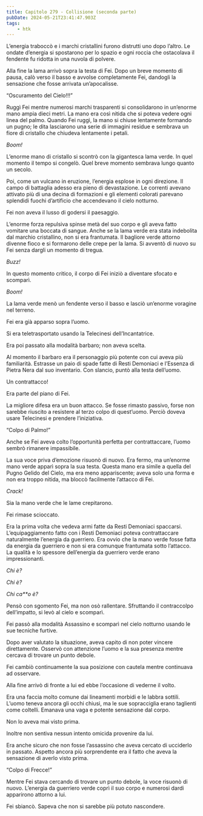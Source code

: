 ```yaml
---
title: Capitolo 279 - Collisione (seconda parte)
pubDate: 2024-05-21T23:41:47.903Z
tags:
    - htk
---
```


L’energia traboccò e i marchi cristallini furono distrutti uno dopo l’altro. Le ondate d’energia si spostarono per lo spazio e ogni roccia che ostacolava il fendente fu ridotta in una nuvola di polvere.

Alla fine la lama arrivò sopra la testa di Fei. Dopo un breve momento di pausa, calò verso il basso e avvolse completamente Fei, dandogli la sensazione che fosse arrivata un’apocalisse.

“Oscuramento del Cielo!!!”

Ruggì Fei mentre numerosi marchi trasparenti si consolidarono in un’enorme mano ampia dieci metri. La mano era così nitida che si poteva vedere ogni linea del palmo. Quando Fei ruggì, la mano si chiuse lentamente formando un pugno; le dita lasciarono una serie di immagini residue e sembrava un fiore di cristallo che chiudeva lentamente i petali.

<em>Boom!</em>

L’enorme mano di cristallo si scontrò con la gigantesca lama verde. In quel momento il tempo si congelò. Quel breve momento sembrava lungo quanto un secolo.

Poi, come un vulcano in eruzione, l’energia esplose in ogni direzione. Il campo di battaglia adesso era pieno di devastazione. Le correnti avevano attivato più di una decina di formazioni e gli elementi colorati parevano splendidi fuochi d’artificio che accendevano il cielo notturno.

Fei non aveva il lusso di godersi il paesaggio.

L’enorme forza repulsiva spinse metà del suo corpo e gli aveva fatto vomitare una boccata di sangue. Anche se la lama verde era stata indebolita dal marchio cristallino, non si era frantumata. Il bagliore verde attorno divenne fioco e si formarono delle crepe per la lama. Si avventò di nuovo su Fei senza dargli un momento di tregua.

<em>Buzz!</em>

In questo momento critico, il corpo di Fei iniziò a diventare sfocato e scomparì.

<em>Boom!</em>

La lama verde menò un fendente verso il basso e lasciò un’enorme voragine nel terreno.

Fei era già apparso sopra l’uomo.

Si era teletrasportato usando la Telecinesi dell’Incantatrice.

Era poi passato alla modalità barbaro; non aveva scelta.

Al momento il barbaro era il personaggio più potente con cui aveva più familiarità. Estrasse un paio di spade fatte di Resti Demoniaci e l’Essenza di Pietra Nera dal suo inventario. Con slancio, puntò alla testa dell’uomo.

Un contrattacco!

Era parte del piano di Fei.

La migliore difesa era un buon attacco. Se fosse rimasto passivo, forse non sarebbe riuscito a resistere al terzo colpo di quest’uomo. Perciò doveva usare Telecinesi e prendere l’iniziativa.

“Colpo di Palmo!”

Anche se Fei aveva colto l’opportunità perfetta per contrattaccare, l’uomo sembrò rimanere impassibile.

La sua voce priva d’emozione risuonò di nuovo. Era fermo, ma un’enorme mano verde apparì sopra la sua testa. Questa mano era simile a quella del Pugno Gelido del Cielo, ma era meno appariscente; aveva solo una forma e non era troppo nitida, ma bloccò facilmente l’attacco di Fei.

<em>Crack!</em>

Sia la mano verde che le lame crepitarono.

Fei rimase scioccato.

Era la prima volta che vedeva armi fatte da Resti Demoniaci spaccarsi. L’equipaggiamento fatto con i Resti Demoniaci poteva contrattaccare naturalmente l’energia da guerriero. Era ovvio che la mano verde fosse fatta da energia da guerriero e non si era comunque frantumata sotto l’attacco. La qualità e lo spessore dell’energia da guerriero verde erano impressionanti.

<em>Chi è?

Chi è?

Chi ca**o è?</em>

Pensò con sgomento Fei, ma non osò rallentare. Sfruttando il contraccolpo dell’impatto, si levò al cielo e scomparì.

Fei passò alla modalità Assassino e scomparì nel cielo notturno usando le sue tecniche furtive.

Dopo aver valutato la situazione, aveva capito di non poter vincere direttamente. Osservò con attenzione l’uomo e la sua presenza mentre cercava di trovare un punto debole.

Fei cambiò continuamente la sua posizione con cautela mentre continuava ad osservare.

Alla fine arrivò di fronte a lui ed ebbe l’occasione di vederne il volto.

Era una faccia molto comune dai lineamenti morbidi e le labbra sottili. L’uomo teneva ancora gli occhi chiusi, ma le sue sopracciglia erano taglienti come coltelli. Emanava una vaga e potente sensazione dal corpo.

Non lo aveva mai visto prima.

Inoltre non sentiva nessun intento omicida provenire da lui.

Era anche sicuro che non fosse l’assassino che aveva cercato di ucciderlo in passato. Aspetto ancora più sorprendente era il fatto che aveva la sensazione di averlo visto prima.

“Colpo di Frecce!”

Mentre Fei stava cercando di trovare un punto debole, la voce risuonò di nuovo. L’energia da guerriero verde coprì il suo corpo e numerosi dardi apparirono attorno a lui.

Fei sbiancò. Sapeva che non si sarebbe più potuto nascondere.




